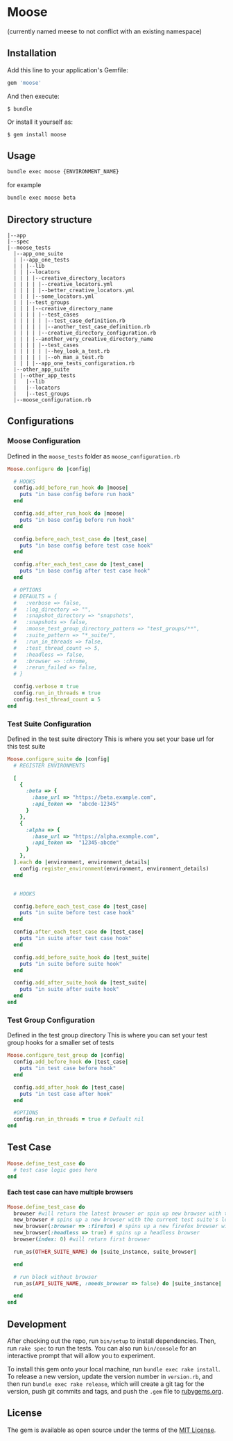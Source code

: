 # Moose
(currently named meese to not conflict with an existing namespace)

## Installation

Add this line to your application's Gemfile:

```ruby
gem 'moose'
```

And then execute:

    $ bundle

Or install it yourself as:

    $ gem install moose

## Usage

```bash
bundle exec moose {ENVIRONMENT_NAME}
```

for example
```bash
bundle exec moose beta
```

## Directory structure
```
|--app
|--spec
|--moose_tests
  |--app_one_suite
  | |--app_one_tests
  | | |--lib
  | | |--locators
  | | | |--creative_directory_locators
  | | | | |--creative_locators.yml
  | | | | |--better_creative_locators.yml
  | | | |--some_locators.yml
  | | |--test_groups
  | | | |--creative_directory_name
  | | | | |--test_cases
  | | | | | |--test_case_definition.rb
  | | | | | |--another_test_case_definition.rb
  | | | | |--creative_directory_configuration.rb
  | | | |--another_very_creative_directory_name
  | | | | |--test_cases
  | | | | | |--hey_look_a_test.rb
  | | | | | |--oh_man_a_test.rb
  | | | |--app_one_tests_configuration.rb
  |--other_app_suite
  | |--other_app_tests
  |   |--lib
  |   |--locators
  |   |--test_groups
  |--moose_configuration.rb
```

## Configurations

### Moose Configuration
Defined in the `moose_tests` folder as `moose_configuration.rb`

```ruby
Moose.configure do |config|

  # HOOKS
  config.add_before_run_hook do |moose|
    puts "in base config before run hook"
  end

  config.add_after_run_hook do |moose|
    puts "in base config before run hook"
  end

  config.before_each_test_case do |test_case|
    puts "in base config before test case hook"
  end

  config.after_each_test_case do |test_case|
    puts "in base config after test case hook"
  end

  # OPTIONS
  # DEFAULTS = {
  #   :verbose => false,
  #   :log_directory => "",
  #   :snapshot_directory => "snapshots",
  #   :snapshots => false,
  #   :moose_test_group_directory_pattern => "test_groups/**",
  #   :suite_pattern => "*_suite/",
  #   :run_in_threads => false,
  #   :test_thread_count => 5,
  #   :headless => false,
  #   :browser => :chrome,
  #   :rerun_failed => false,
  # }

  config.verbose = true
  config.run_in_threads = true
  config.test_thread_count = 5
end

```


### Test Suite Configuration
Defined in the test suite directory
This is where you set your base url for this test suite

```ruby
Moose.configure_suite do |config|
  # REGISTER ENVIRONMENTS

  [
    {
      :beta => {
        :base_url => "https://beta.example.com",
        :api_token =>  "abcde-12345"
      }
    },
    {
      :alpha => {
        :base_url => "https://alpha.example.com",
        :api_token =>  "12345-abcde"
      }
    },
  ].each do |environment, environment_details|
    config.register_environment(environment, environment_details)
  end


  # HOOKS

  config.before_each_test_case do |test_case|
    puts "in suite before test case hook"
  end

  config.after_each_test_case do |test_case|
    puts "in suite after test case hook"
  end

  config.add_before_suite_hook do |test_suite|
    puts "in suite before suite hook"
  end

  config.add_after_suite_hook do |test_suite|
    puts "in suite after suite hook"
  end
end

```
### Test Group Configuration
Defined in the test group directory
This is where you can set your test group hooks for a smaller set of tests

```ruby
Moose.configure_test_group do |config|
  config.add_before_hook do |test_case|
    puts "in test case before hook"
  end

  config.add_after_hook do |test_case|
    puts "in test case after hook"
  end

  #OPTIONS
  config.run_in_threads = true # Default nil
end

```


## Test Case

```ruby
Moose.define_test_case do
  # test case logic goes here
end
```

#### Each test case can have multiple browsers
```ruby
Moose.define_test_case do
  browser #will return the latest browser or spin up new browser with the current test suite's locators
  new_browser # spins up a new browser with the current test suite's locators
  new_browser(:browser => :firefox) # spins up a new firefox browser with the current test suite's locators
  new_browser(:headless => true) # spins up a headless browser
  browser(index: 0) #will return first browser

  run_as(OTHER_SUITE_NAME) do |suite_instance, suite_browser|

  end

  # run block without browser
  run_as(API_SUITE_NAME, :needs_browser => false) do |suite_instance|

  end
end
```


## Development

After checking out the repo, run `bin/setup` to install dependencies. Then, run `rake spec` to run the tests. You can also run `bin/console` for an interactive prompt that will allow you to experiment.

To install this gem onto your local machine, run `bundle exec rake install`. To release a new version, update the version number in `version.rb`, and then run `bundle exec rake release`, which will create a git tag for the version, push git commits and tags, and push the `.gem` file to [rubygems.org](https://rubygems.org).


## License

The gem is available as open source under the terms of the [MIT License](http://opensource.org/licenses/MIT).

